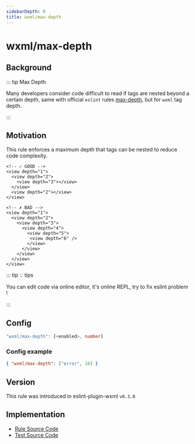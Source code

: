 ```yaml
---
sidebarDepth: 0
title: wxml/max-depth
---
```


# wxml/max-depth

## Background

::: tip Max Depth

Many developers consider code difficult to read if tags are nested beyond a certain depth, same with official `eslint` rules [max-depth](https://eslint.org/docs/rules/max-depth), but for `wxml` tag depth. 

:::

## Motivation

This rule enforces a maximum depth that tags can be nested to reduce code complexity.

<eslint-code-block :rules="{'wxml/max-depth': ['error', 3]}" >

```wxml
<!-- ✓ GOOD -->
<view depth="1">
  <view depth="2">
    <view depth="3"></view>
  </view>
  <view depth="2"></view>
</view>

<!-- ✗ BAD -->
<view depth="1">
  <view depth="2">
    <view depth="3">
      <view depth="4">
        <view depth="5">
         <view depth="6" />
        </view>
      </view>
    </view>
  </view>
</view>
```

</eslint-code-block>

::: tip 💡 tips

You can edit code via online editor, it's online REPL, try to fix eslint problem !

:::

## Config

```typescript
"wxml/max-depth": [<enabled>, number]
```

### Config example

```json
{ "wxml/max-depth": ["error", 10] }
```

## Version

This rule was introduced in eslint-plugin-wxml `v0.3.0`

## Implementation

- [Rule Source Code](https://github.com/wxmlfile/eslint-plugin-wxml/tree/main/lib/rules/max-depth.js)
- [Test Source Code](https://github.com/wxmlfile/eslint-plugin-wxml/tree/main/tests/rules/max-depth.js)
